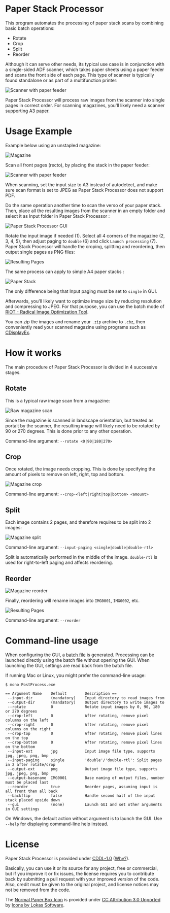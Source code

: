 # Paper Stack Processor

This program automates the processing of paper stack scans by combining basic batch operations:

* Rotate
* Crop
* Split
* Reorder

Although it can serve other needs, its typical use case is in conjunction with a single-sided ADF scanner, which takes paper sheets using a paper feeder and scans the front side of each page. This type of scanner is typically found standalone or as part of a multifunction printer:

![Scanner with paper feeder](Images/scanner-with-feeder.png)

Paper Stack Processor will process raw images from the scanner into single pages in correct order. For scanning magazines, you'll likely need a scanner supporting A3 paper.

# Usage Example

Example below using an unstapled magazine:

![Magazine](Images/magazine-front-back.png)

Scan all front pages (recto), by placing the stack in the paper feeder:

![Scanner with paper feeder](Images/stack-in-paper-feeder.png)

When scanning, set the input size to A3 instead of autodetect, and make sure scan format is set to JPEG as Paper Stack Processor does not support PDF.

Do the same operation another time to scan the verso of your paper stack. Then, place all the resulting images from the scanner in an empty folder and select it as Input folder in Paper Stack Processor :

![Paper Stack Processor GUI](Images/usage-magazine-en.png)

Rotate the input image if needed (1). Select all 4 corners of the magazine (2, 3, 4, 5), then adjust paging to `double` (6) and click `Launch processing` (7). Paper Stack Processor will handle the croping, splitting and reordering, then output single pages as PNG files:

![Resulting Pages](Images/magazine-scan-result.png)

The same process can apply to simple A4 paper stacks :

![Paper Stack](Images/paper-stack-front-back.png)

The only difference being that Input paging must be set to `single` in GUI.

Afterwards, you'll likely want to optimize image size by reducing resolution and compressing to JPEG. For that purpose, you can use the batch mode of [RIOT - Radical Image Optimization Tool](https://riot-optimizer.com/).

You can zip the images and rename your `.zip` archive to `.cbz`, then conveniently read your scanned magazine using programs such as [CDisplayEx](https://www.cdisplayex.com/).

# How it works

The main procedure of Paper Stack Processor is divided in 4 successive stages.

## Rotate

This is a typical raw image scan from a magazine:

![Raw magazine scan](Images/magazine-scan-raw.png)

Since the magazine is scanned in landscape orientation, but treated as portait by the scanner, the resulting image will likely need to be rotated by 90 or 270 degrees. This is done prior to any other operation.

Command-line argument: `--rotate <0|90|180|270>`

## Crop

Once rotated, the image needs cropping. This is done by specifying the amount of pixels to remove on left, right, top and bottom.

![Magazine crop](Images/magazine-crop.png)

Command-line argument: `--crop-<left|right|top|bottom> <amount>`

## Split

Each image contains 2 pages, and therefore requires to be split into 2 images:

![Magazine split](Images/magazine-split.png)

Command-line argument: `--input-paging <single|double|double-rtl>`

Split is automatically performed in the middle of the image. `double-rtl` is used for right-to-left paging and affects reordering.

## Reorder

![Magazine reorder](Images/magazine-scan-reorder.png)

Finally, reordering will rename images into `IMG0001`, `IMG0002`, etc.

![Resulting Pages](Images/magazine-scan-result.png)

Command-line argument: `--reorder`

# Command-line usage

When configuring the GUI, a [batch file](UtilityScripts/PostProcess.bat) is generated. Processing can be launched directly using the batch file without opening the GUI. When launching the GUI, settings are read back from the batch file.

If running Mac or Linux, you might prefer the command-line usage:

```
$ mono PostProcess.exe

== Argument Name    Default        Description ==
 --input-dir        (mandatory)    Input directory to read images from
 --output-dir       (mandatory)    Output directory to write images to
 --rotate           0              Rotate input images by 0, 90, 180 or 270 degrees
 --crop-left        0              After rotating, remove pixel columns on the left
 --crop-right       0              After rotating, remove pixel columns on the right
 --crop-top         0              After rotating, remove pixel lines on the top
 --crop-bottom      0              After rotating, remove pixel lines on the bottom
 --input-ext        jpg            Input image file type, supports jpg, jpeg, png, bmp
 --input-paging     single         'double'/'double-rtl': Split pages in 2 after rotate/crop
 --output-ext       png            Output image file type, supports jpg, jpeg, png, bmp
 --output-basename  IMG0001        Base naming of output files, number must be placed last
 --reorder          true           Reorder pages, assuming input is all front then all back
 --backflip         false          Handle second half of the input stack placed upside down
 --gui              (none)         Launch GUI and set other arguments in GUI settings
```

On Windows, the default action without argument is to launch the GUI. Use `--help` for displaying command-line help instead.

# License

Paper Stack Processor is provided under [CDDL-1.0](http://opensource.org/licenses/CDDL-1.0) ([Why?](http://qstuff.blogspot.fr/2007/04/why-cddl.html)).

Basically, you can use it or its source for any project, free or commercial, but if you improve it or fix issues,
the license requires you to contribute back by submitting a pull request with your improved version of the code.
Also, credit must be given to the original project, and license notices may not be removed from the code.

The [Normal Paper Box Icon](http://www.iconarchive.com/show/vista-artistic-icons-by-awicons/1-Normal-Paper-Box-icon.html) is provided under [CC Attribution 3.0 Unported](https://creativecommons.org/licenses/by/3.0/) by [Icons by Lokas Software](https://www.awicons.com/).